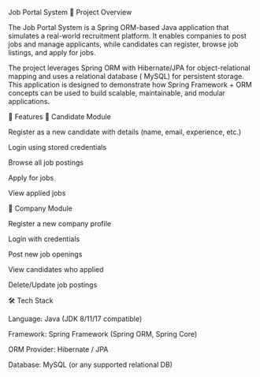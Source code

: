 Job Portal System
📌 Project Overview

The Job Portal System is a Spring ORM-based Java application that simulates a real-world recruitment platform.
It enables companies to post jobs and manage applicants, while candidates can register, browse job listings, and apply for jobs.

The project leverages Spring ORM with Hibernate/JPA for object-relational mapping and uses a relational database ( MySQL) for persistent storage.
This application is designed to demonstrate how Spring Framework + ORM concepts can be used to build scalable, maintainable, and modular applications.

🎯 Features
🔹 Candidate Module

Register as a new candidate with details (name, email, experience, etc.)

Login using stored credentials

Browse all job postings

Apply for jobs

View applied jobs

🔹 Company Module

Register a new company profile

Login with credentials

Post new job openings

View candidates who applied

Delete/Update job postings

🛠️ Tech Stack

Language: Java (JDK 8/11/17 compatible)

Framework: Spring Framework (Spring ORM, Spring Core)

ORM Provider: Hibernate / JPA

Database: MySQL (or any supported relational DB)
